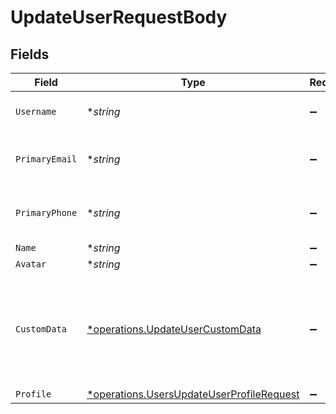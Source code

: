 # UpdateUserRequestBody


## Fields

| Field                                                                                                                                                                                                                 | Type                                                                                                                                                                                                                  | Required                                                                                                                                                                                                              | Description                                                                                                                                                                                                           |
| --------------------------------------------------------------------------------------------------------------------------------------------------------------------------------------------------------------------- | --------------------------------------------------------------------------------------------------------------------------------------------------------------------------------------------------------------------- | --------------------------------------------------------------------------------------------------------------------------------------------------------------------------------------------------------------------- | --------------------------------------------------------------------------------------------------------------------------------------------------------------------------------------------------------------------- |
| `Username`                                                                                                                                                                                                            | **string*                                                                                                                                                                                                             | :heavy_minus_sign:                                                                                                                                                                                                    | Updated username for the user. It should be unique across all users.                                                                                                                                                  |
| `PrimaryEmail`                                                                                                                                                                                                        | **string*                                                                                                                                                                                                             | :heavy_minus_sign:                                                                                                                                                                                                    | Updated primary email address for the user. It should be unique across all users.                                                                                                                                     |
| `PrimaryPhone`                                                                                                                                                                                                        | **string*                                                                                                                                                                                                             | :heavy_minus_sign:                                                                                                                                                                                                    | Updated primary phone number for the user. It should be unique across all users.                                                                                                                                      |
| `Name`                                                                                                                                                                                                                | **string*                                                                                                                                                                                                             | :heavy_minus_sign:                                                                                                                                                                                                    | N/A                                                                                                                                                                                                                   |
| `Avatar`                                                                                                                                                                                                              | **string*                                                                                                                                                                                                             | :heavy_minus_sign:                                                                                                                                                                                                    | N/A                                                                                                                                                                                                                   |
| `CustomData`                                                                                                                                                                                                          | [*operations.UpdateUserCustomData](../../models/operations/updateusercustomdata.md)                                                                                                                                   | :heavy_minus_sign:                                                                                                                                                                                                    | Custom data object to update for the given user ID. Note this will replace the entire custom data object.<br/><br/>If you want to perform a partial update, use the `PATCH /api/users/{userId}/custom-data` endpoint instead. |
| `Profile`                                                                                                                                                                                                             | [*operations.UsersUpdateUserProfileRequest](../../models/operations/usersupdateuserprofilerequest.md)                                                                                                                 | :heavy_minus_sign:                                                                                                                                                                                                    | N/A                                                                                                                                                                                                                   |